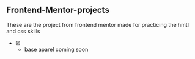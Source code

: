 ## Frontend-Mentor-projects
These are the project from frontend mentor made for practicing the hmtl and css skills

* [x] - base aparel coming soon